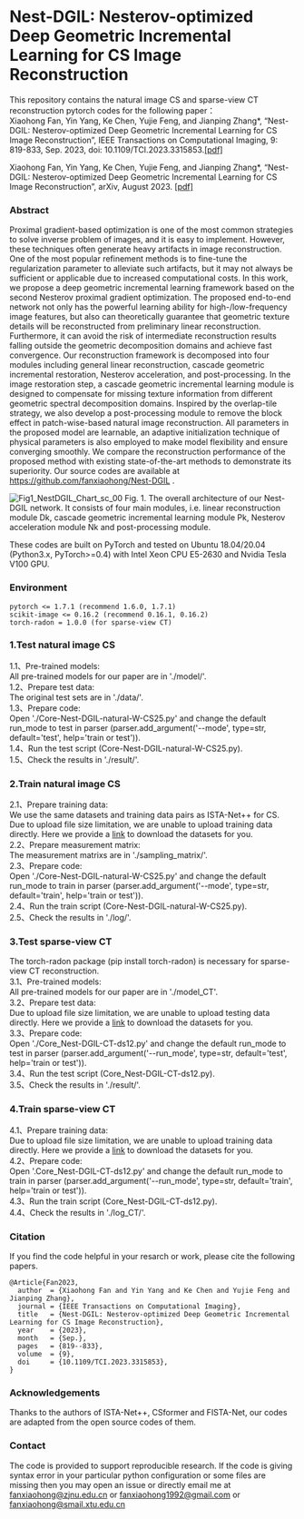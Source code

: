 # Nest-DGIL: Nesterov-optimized Deep Geometric Incremental Learning for CS Image Reconstruction

This repository contains the natural image CS and sparse-view CT reconstruction pytorch codes for the following paper：  
Xiaohong Fan, Yin Yang, Ke Chen, Yujie Feng, and Jianping Zhang*, “Nest-DGIL: Nesterov-optimized Deep Geometric Incremental Learning for CS Image Reconstruction”, IEEE Transactions on Computational Imaging, 9: 819-833, Sep. 2023, doi: 10.1109/TCI.2023.3315853.[[pdf]](https://ieeexplore.ieee.org/document/10252020) 

Xiaohong Fan, Yin Yang, Ke Chen, Yujie Feng, and Jianping Zhang*, “Nest-DGIL: Nesterov-optimized Deep Geometric Incremental Learning for CS Image Reconstruction”, arXiv, August 2023. [[pdf]](https://arxiv.org/pdf/2308.03807) 

### Abstract
Proximal gradient-based optimization is one of the most common strategies to solve inverse problem of images, and it is easy to implement. However, these techniques often generate heavy artifacts in image reconstruction. One of the most popular refinement methods is to fine-tune the regularization parameter to alleviate such artifacts, but it may not always be sufficient or applicable due to increased computational costs. In this work, we propose a deep geometric incremental learning framework based on the second Nesterov proximal gradient optimization. The proposed end-to-end network not only has the powerful learning ability for high-/low-frequency image features, but also can theoretically guarantee that geometric texture details will be reconstructed from preliminary linear reconstruction. Furthermore, it can avoid the risk of intermediate reconstruction results falling outside the geometric decomposition domains and achieve fast convergence. Our reconstruction framework is decomposed into four modules including general linear reconstruction, cascade geometric incremental restoration, Nesterov acceleration, and post-processing. In the image restoration step, a cascade geometric incremental learning module is designed to compensate for missing texture information from different geometric spectral decomposition domains. Inspired by the overlap-tile strategy, we also develop a post-processing module to remove the block effect in patch-wise-based natural image reconstruction. All parameters in the proposed model are learnable, an adaptive initialization technique of physical parameters is also employed to make model flexibility and ensure converging smoothly. We compare the reconstruction performance of the proposed method with existing state-of-the-art methods to demonstrate its superiority. Our source codes are available at https://github.com/fanxiaohong/Nest-DGIL .

![Fig1_NestDGIL_Chart_sc_00](https://github.com/fanxiaohong/Nest-DGIL/assets/48355877/ed6d8e80-38d3-4ef4-8c9e-c012fa02d68a)
Fig. 1. The overall architecture of our Nest-DGIL network. It consists of four main modules, i.e. linear reconstruction module Dk, cascade geometric
incremental learning module Pk, Nesterov acceleration module Nk and post-processing module.

These codes are built on PyTorch and tested on Ubuntu 18.04/20.04 (Python3.x, PyTorch>=0.4) with Intel Xeon CPU E5-2630 and Nvidia Tesla V100 GPU.

### Environment  
```
pytorch <= 1.7.1 (recommend 1.6.0, 1.7.1)
scikit-image <= 0.16.2 (recommend 0.16.1, 0.16.2)
torch-radon = 1.0.0 (for sparse-view CT)
```

### 1.Test natural image CS    
1.1、Pre-trained models:  
All pre-trained models for our paper are in './model/'.  
1.2、Prepare test data:  
The original test sets are in './data/'.  
1.3、Prepare code:  
Open './Core-Nest-DGIL-natural-W-CS25.py' and change the default run_mode to test in parser (parser.add_argument('--mode', type=str, default='test', help='train or test')).  
1.4、Run the test script (Core-Nest-DGIL-natural-W-CS25.py).  
1.5、Check the results in './result/'.

### 2.Train natural image CS  
2.1、Prepare training data:  
We use the same datasets and training data pairs as ISTA-Net++ for CS. Due to upload file size limitation, we are unable to upload training data directly. Here we provide a [link](https://pan.baidu.com/s/1DY04Xsp7xfv2sJmm6DeTAA?pwd=y2l0) to download the datasets for you.  
2.2、Prepare measurement matrix:  
The measurement matrixs are in './sampling_matrix/'.  
2.3、Prepare code:  
Open './Core-Nest-DGIL-natural-W-CS25.py' and change the default run_mode to train in parser (parser.add_argument('--mode', type=str, default='train', help='train or test')).  
2.4、Run the train script (Core-Nest-DGIL-natural-W-CS25.py).  
2.5、Check the results in './log/'.

### 3.Test sparse-view CT  
The torch-radon package (pip install torch-radon) is necessary for sparse-view CT reconstruction.    
3.1、Pre-trained models:  
All pre-trained models for our paper are in './model_CT'.  
3.2、Prepare test data:  
Due to upload file size limitation, we are unable to upload testing data directly. Here we provide a [link](https://pan.baidu.com/s/1DY04Xsp7xfv2sJmm6DeTAA?pwd=y2l0) to download the datasets for you.   
3.3、Prepare code:  
Open './Core_Nest-DGIL-CT-ds12.py' and change the default run_mode to test in parser (parser.add_argument('--run_mode', type=str, default='test', help='train or test')).  
3.4、Run the test script (Core_Nest-DGIL-CT-ds12.py).  
3.5、Check the results in './result/'.

### 4.Train sparse-view CT   
4.1、Prepare training data:  
Due to upload file size limitation, we are unable to upload training data directly. Here we provide a [link](https://pan.baidu.com/s/1DY04Xsp7xfv2sJmm6DeTAA?pwd=y2l0) to download the datasets for you.  
4.2、Prepare code:  
Open '.Core_Nest-DGIL-CT-ds12.py' and change the default run_mode to train in parser (parser.add_argument('--run_mode', type=str, default='train', help='train or test')).  
4.3、Run the train script (Core_Nest-DGIL-CT-ds12.py).  
4.4、Check the results in './log_CT/'.

### Citation  
If you find the code helpful in your resarch or work, please cite the following papers. 
```
@Article{Fan2023,
  author  = {Xiaohong Fan and Yin Yang and Ke Chen and Yujie Feng and Jianping Zhang},
  journal = {IEEE Transactions on Computational Imaging},
  title   = {Nest-DGIL: Nesterov-optimized Deep Geometric Incremental Learning for CS Image Reconstruction},
  year    = {2023},
  month   = {Sep.},
  pages   = {819--833},
  volume  = {9},
  doi     = {10.1109/TCI.2023.3315853},
}
```

### Acknowledgements  
Thanks to the authors of ISTA-Net++, CSformer and FISTA-Net, our codes are adapted from the open source codes of them.   

### Contact  
The code is provided to support reproducible research. If the code is giving syntax error in your particular python configuration or some files are missing then you may open an issue or directly email me at fanxiaohong@zjnu.edu.cn or fanxiaohong1992@gmail.com or fanxiaohong@smail.xtu.edu.cn
